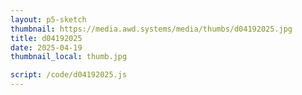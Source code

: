```yaml
---
layout: p5-sketch
thumbnail: https://media.awd.systems/media/thumbs/d04192025.jpg
title: d04192025
date: 2025-04-19
thumbnail_local: thumb.jpg

script: /code/d04192025.js
---
```

